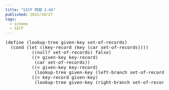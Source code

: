 ```yaml
---
title: "SICP 問題 2.66"
published: 2015/10/27
tags:
  - scheme
  - SICP
---
```



<pre class="code lang-scheme" data-lang="scheme" data-unlink><span class="synSpecial">(</span><span class="synStatement">define</span> <span class="synSpecial">(</span>lookup-tree given-key set-of-records<span class="synSpecial">)</span>
  <span class="synSpecial">(</span><span class="synStatement">cond</span> <span class="synSpecial">(</span><span class="synStatement">let</span> <span class="synSpecial">((</span>key-record <span class="synSpecial">(</span>key <span class="synSpecial">(</span><span class="synIdentifier">car</span> set-of-records<span class="synSpecial">))))</span>
          <span class="synSpecial">((</span><span class="synIdentifier">null?</span> set-of-records<span class="synSpecial">)</span> false<span class="synSpecial">)</span>
          <span class="synSpecial">((</span><span class="synIdentifier">=</span> given-key key-record<span class="synSpecial">)</span>
           <span class="synSpecial">(</span><span class="synIdentifier">car</span> set-of-records<span class="synSpecial">))</span>
          <span class="synSpecial">((</span><span class="synIdentifier">&lt;</span> given-key key-record<span class="synSpecial">)</span>
           <span class="synSpecial">(</span>lookup-tree given-key <span class="synSpecial">(</span>left-branch set-of-records<span class="synSpecial">)))</span>
          <span class="synSpecial">((</span><span class="synIdentifier">&lt;</span> key-record given-key<span class="synSpecial">)</span>
           <span class="synSpecial">(</span>lookup-tree given-key <span class="synSpecial">(</span>right-branch set-of-records<span class="synSpecial">))))))</span>
</pre>


